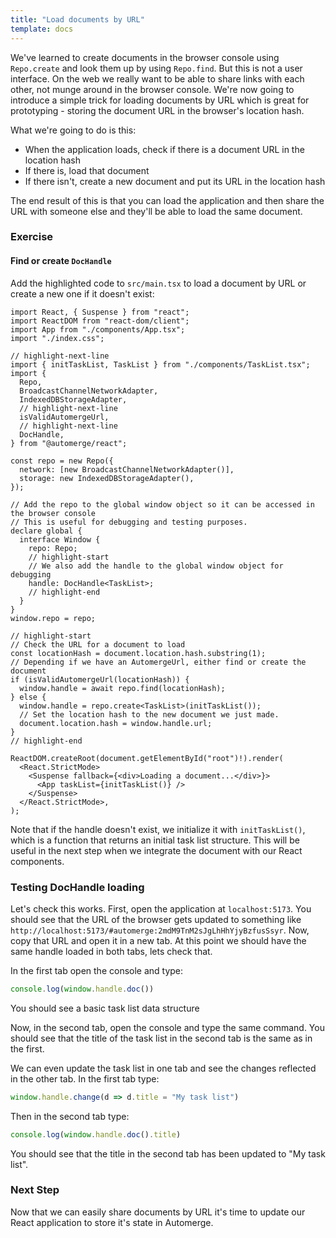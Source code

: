 ```yaml
---
title: "Load documents by URL"
template: docs
---
```


We've learned to create documents in the browser console using `Repo.create` and look them up by using `Repo.find`. But this is not a user interface. On the web we really want to be able to share links with each other, not munge around in the browser console. We're now going to introduce a simple trick for loading documents by URL which is great for prototyping - storing the document URL in the browser's location hash.

What we're going to do is this:

* When the application loads, check if there is a document URL in the location hash
* If there is, load that document
* If there isn't, create a new document and put its URL in the location hash

The end result of this is that you can load the application and then share the URL with someone else and they'll be able to load the same document.

### Exercise

#### Find or create `DocHandle`

Add the highlighted code to `src/main.tsx` to load a document by URL or create a new one if it doesn't exist:

```tsx title="src/main.tsx"
import React, { Suspense } from "react";
import ReactDOM from "react-dom/client";
import App from "./components/App.tsx";
import "./index.css";

// highlight-next-line
import { initTaskList, TaskList } from "./components/TaskList.tsx";
import {
  Repo,
  BroadcastChannelNetworkAdapter,
  IndexedDBStorageAdapter,
  // highlight-next-line
  isValidAutomergeUrl,
  // highlight-next-line
  DocHandle,
} from "@automerge/react";

const repo = new Repo({
  network: [new BroadcastChannelNetworkAdapter()],
  storage: new IndexedDBStorageAdapter(),
});

// Add the repo to the global window object so it can be accessed in the browser console
// This is useful for debugging and testing purposes.
declare global {
  interface Window {
    repo: Repo;
    // highlight-start
    // We also add the handle to the global window object for debugging
    handle: DocHandle<TaskList>;
    // highlight-end
  }
}
window.repo = repo;

// highlight-start
// Check the URL for a document to load
const locationHash = document.location.hash.substring(1);
// Depending if we have an AutomergeUrl, either find or create the document
if (isValidAutomergeUrl(locationHash)) {
  window.handle = await repo.find(locationHash);
} else {
  window.handle = repo.create<TaskList>(initTaskList());
  // Set the location hash to the new document we just made.
  document.location.hash = window.handle.url;
}
// highlight-end

ReactDOM.createRoot(document.getElementById("root")!).render(
  <React.StrictMode>
    <Suspense fallback={<div>Loading a document...</div>}>
      <App taskList={initTaskList()} />
    </Suspense>
  </React.StrictMode>,
);
```

Note that if the handle doesn't exist, we initialize it with `initTaskList()`, which is a function that returns an initial task list structure. This will be useful in the next step when we integrate the document with our React components.

### Testing DocHandle loading

Let's check this works. First, open the application at `localhost:5173`. You should see that the URL of the browser gets updated to something like `http://localhost:5173/#automerge:2mdM9TnM2sJgLhHhYjyBzfusSsyr`. Now, copy that URL and open it in a new tab. At this point we should have the same handle loaded in both tabs, lets check that.

In the first tab open the console and type:

```js
console.log(window.handle.doc())
```

You should see a basic task list data structure

Now, in the second tab, open the console and type the same command. You should see that the title of the task list in the second tab is the same as in the first.

We can even update the task list in one tab and see the changes reflected in the other tab. In the first tab type:

```js
window.handle.change(d => d.title = "My task list")
```

Then in the second tab type:

```js
console.log(window.handle.doc().title)
```

You should see that the title in the second tab has been updated to "My task list".

### Next Step

Now that we can easily share documents by URL it's time to update our React application to store it's state in Automerge.
